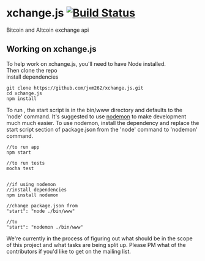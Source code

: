xchange.js  [![Build Status](https://travis-ci.org/jxm262/xchange.js.svg?branch=master)](https://travis-ci.org/jxm262/xchange.js)  
==========  


Bitcoin and Altcoin exchange api


## Working on xchange.js

To help work on xchange.js, you'll need to have Node installed.  
Then clone the repo  
install dependencies  

```
git clone https://github.com/jxm262/xchange.js.git
cd xchange.js
npm install
```

To run , the start script is in the bin/www directory and defaults to the 'node' command.  It's suggested to use [nodemon](https://github.com/remy/nodemon) to make development much much easier.  To use nodemon, install the dependency and replace the start script section of package.json from the 'node' command to 'nodemon' command.


```
//to run app
npm start

//to run tests
mocha test


//if using nodemon
//install dependencies
npm install nodemon

//change package.json from
"start": "node ./bin/www"

//to
"start": "nodemon ./bin/www"
```
  
  
We're currently in the process of figuring out what should be in the scope of this project and what tasks are being split up.  Please PM what of the contributors if you'd like to get on the mailing list.
